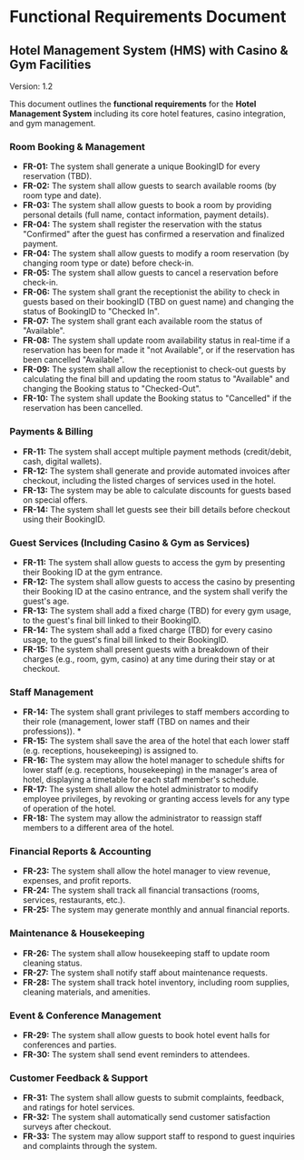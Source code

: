 # Functional Requirements Document
## Hotel Management System (HMS) with Casino & Gym Facilities

Version: 1.2

This document outlines the **functional requirements** for the **Hotel Management System** including its core hotel features, casino integration, and gym management.

### **Room Booking & Management**
- **FR-01:** The system shall generate a unique BookingID for every reservation (TBD).
- **FR-02:** The system shall allow guests to search available rooms (by room type and date).
- **FR-03:** The system shall allow guests to book a room by providing personal details (full name, contact information, payment details).
- **FR-04:** The system shall register the reservation with the status "Confirmed" after the guest has confirmed a reservation and finalized payment.
- **FR-04:** The system shall allow guests to modify a room reservation (by changing room type or date) before check-in.
- **FR-05:** The system shall allow guests to cancel a reservation before check-in.
- **FR-06:** The system shall grant the receptionist the ability to check in guests based on their bookingID (TBD on guest name) and changing the status of BookingID to "Checked In".
- **FR-07:** The system shall grant each available room the status of "Available".
- **FR-08:** The system shall update room availability status in real-time if a reservation has been for made it "not Available", or if the reservation has been cancelled "Available".
- **FR-09:** The system shall allow the receptionist to check-out guests by calculating the final bill and updating the room status to "Available" and changing the Booking status to "Checked-Out".
- **FR-10:** The system shall update the Booking status to "Cancelled" if the reservation has been cancelled.


### **Payments & Billing**
- **FR-11:** The system shall accept multiple payment methods (credit/debit, cash, digital wallets).
- **FR-12:** The system shall generate and provide automated invoices after checkout, including the listed charges of services used in the hotel.
- **FR-13:** The system may be able to calculate discounts for guests based on special offers.
- **FR-14:** The system shall let guests see their bill details before checkout using their BookingID.



### **Guest Services (Including Casino & Gym as Services)**
- **FR-11:** The system shall allow guests to access the gym by presenting their Booking ID at the gym entrance.
- **FR-12:** The system shall allow guests to access the casino by presenting their Booking ID at the casino entrance, and the system shall verify the guest's age.
- **FR-13:** The system shall add a fixed charge (TBD) for every gym usage, to the guest's final bill linked to their BookingID.
- **FR-14:** The system shall add a fixed charge (TBD) for every casino usage, to the guest's final bill linked to their BookingID.
- **FR-15:** The system shall present guests with a breakdown of their charges (e.g., room, gym, casino) at any time during their stay or at checkout.

### **Staff Management**
- **FR-14:** The system shall grant privileges to staff members according to their role (management, lower staff (TBD on names and their professions)). * 
- **FR-15:** The system shall save the area of the hotel that each lower staff (e.g. receptions, housekeeping) is assigned to.
- **FR-16:** The system may allow the hotel manager to schedule shifts for lower staff (e.g. receptions, housekeeping) in the manager's area of hotel, displaying a timetable for each staff member's schedule.
- **FR-17:** The system shall allow the hotel administrator to modify employee privileges, by revoking or granting access levels for any type of operation of the hotel.
- **FR-18:** The system may allow the administrator to reassign staff members to a different area of the hotel.


### **Financial Reports & Accounting**
- **FR-23:** The system shall allow the hotel manager to view revenue, expenses, and profit reports.
- **FR-24:** The system shall track all financial transactions (rooms, services, restaurants, etc.).
- **FR-25:** The system may generate monthly and annual financial reports.


### **Maintenance & Housekeeping**
- **FR-26:** The system shall allow housekeeping staff to update room cleaning status.
- **FR-27:** The system shall notify staff about maintenance requests.
- **FR-28:** The system shall track hotel inventory, including room supplies, cleaning materials, and amenities.


### **Event & Conference Management**
- **FR-29:** The system shall allow guests to book hotel event halls for conferences and parties.
- **FR-30:** The system shall send event reminders to attendees.


### **Customer Feedback & Support**
- **FR-31:** The system shall allow guests to submit complaints, feedback, and ratings for hotel services.
- **FR-32:** The system shall automatically send customer satisfaction surveys after checkout.
- **FR-33:** The system may allow support staff to respond to guest inquiries and complaints through the system.


